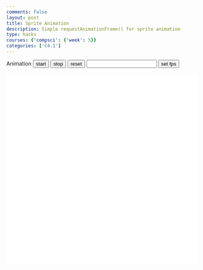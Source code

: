 ```yaml
---
comments: False
layout: post
title: Sprite Animation
description: Simple requestAnimationFrame() for sprite animation
type: hacks
courses: {'compsci': {'week': 5}}
categories: ['C4.1']
---
```

<style>
    .container{
        display: Block;
        background-color: white;
    }
</style>


<h>Animation</h>
<button id="start">start</button>
<button id="stop">stop</button>
<button id="reset">reset</button>
<input id="fps" type="number" onfocus="this.value=''" />
<button id="setFps">set fps</button>

<canvas width="500px" height="500px" id="container" class="container"></canvas>

<script type="module">
//importModules
import Movement from "/Group/myScripts/MovementModule.js" //standAlone

import Drawing from "/Group/myScripts/DrawingModule.js"//must be used with object
import Object from "/Group/myScripts/CreateObject.js" //must be used with drawing

//to be assigned
var movement;
var Drawer;

//base variables
let fps = 25;
var animId;
let active = false;
var canvas = document.getElementById("container");
var state = 0;
var lastDirection = 1;
let CurrentFrame = 0;

//objects
var character = new Image(); //character
character.src = "/Group/images/Game/CharacterSpriteSheet.png";
//document.getElementById("setFps").insertAdjacentElement("afterend", character);
var charObject = new Object(character,[31,54],[90,160],[0,0],2,4);

var background = new Image(); //Background0
background.src = "/Group/images/Game/room1.png";
var backgroundObject = new Object(background,[438,119],[1472,400],[0,0],1,1);

var dresser = new Image(); //object1
dresser.src = "/Group/images/Game/drawer1.png";
var desserObject = new Object(dresser,[28,28],[94,94],[21,13],1,1);

var slime = new Image();//slime
slime.src = "/Group/images/Game/slime.jpeg"
var slimeObject = new Object(slime,[225,200],[20,20],[150,0],1,1);

var objects = [[backgroundObject],[desserObject],[slimeObject]];

function checkForOverlap(object1,object2){
    var pos1 = object1.ReturnPosition().slice();
    var scale1 = object1.ReturnScale().slice();   
    var xRange1 = [pos1[0],pos1[0]+scale1[0]];
    var yRange1 = [pos1[1],pos1[1]+scale1[1]];

    var pos2 = object2.ReturnPosition().slice();
    var scale2 = object2.ReturnScale().slice();   
    var xRange2 = [pos2[0],pos2[0]+scale2[0]];
    var yRange2 = [pos2[1],pos2[1]+scale2[1]];
    
    if (xRange1[0]>=xRange2[0]){
        if (xRange1[0]<=xRange2[1]){
            if (yRange1[0]>=yRange2[0]){
                if (yRange1[0]<=yRange2[1]){
                    return true;
                }
            }
            if (yRange1[1]>=yRange2[0]){
                if (yRange1[1]<=yRange2[1]){
                    return true;
                }
            }
        }
    }
    if (xRange1[1]>=xRange2[0]){
        if (xRange1[1]<=xRange2[1]){
            if (yRange1[0]>=yRange2[0]){
                if (yRange1[0]<=yRange2[1]){
                    return true;
                }
            }
            if (yRange1[1]>=yRange2[0]){
                if (yRange1[1]<=yRange2[1]){
                    return true;
                }
            }
        }
    }
    return false;
}
function checkForCharacterOverlap(object1){
    var scroll = Drawer.ReturnScroll();

    var pos1 = charObject.ReturnPosition().slice();
    pos1[0] = scroll + canvas.offsetWidth/2;
    var scale1 = charObject.ReturnScale().slice();
    var xRange1 = [pos1[0],pos1[0]+scale1[0]];
    var yRange1 = [pos1[1],pos1[1]+scale1[1]];

    var pos2 = object1.ReturnPosition().slice();
    var scale2 = object1.ReturnScale().slice();   
    var xRange2 = [pos2[0],pos2[0]+scale2[0]];
    var yRange2 = [pos2[1],pos2[1]+scale2[1]];

    if (xRange1[0]>=xRange2[0]){
        if (xRange1[0]<=xRange2[1]){
            if (yRange1[0]>=yRange2[0]){
                if (yRange1[0]<=yRange2[1]){
                    return true;
                }
            }
            if (yRange1[1]>=yRange2[0]){
                if (yRange1[1]<=yRange2[1]){
                    return true;
                }
            }
        }
    }
    if (xRange1[1]>=xRange2[0]){
        if (xRange1[1]<=xRange2[1]){
            if (yRange1[0]>=yRange2[0]){
                if (yRange1[0]<=yRange2[1]){
                    return true;
                }
            }
            if (yRange1[1]>=yRange2[0]){
                if (yRange1[1]<=yRange2[1]){
                    return true;
                }
            }
        }
    }
    return false;
}

function HandleInteractions(){

}

function frame(){ //when a frame is updated
    CurrentFrame += 1;

    movement.update(fps);
    Drawer.update(movement.position()[0]);

    //slime movement
    if (slimeObject.ReturnPosition()[0] < (Drawer.ReturnScroll()+canvas.offsetWidth/2)){
        slimeObject.OverridePosition([slimeObject.ReturnPosition()[0]+10/fps,0]);
    }
    else{
        slimeObject.OverridePosition([slimeObject.ReturnPosition()[0]-10/fps,0]);
    }

    //character Animation
    if (CurrentFrame % Math.round(fps/2)== 0){charObject.UpdateFrame();};
    switch(movement.state()){
        case 0: 
            if (lastDirection == 1){
                state = 0;
            }
            else {
                state = 2;
            }
            break;
        case 1:
                state = 1;
                lastDirection = 1;
            break;
        case -1:
                state = 3;
                lastDirection = -1;
            break;
    }


    Drawer.draw(canvas,state); //draw frame
    setTimeout(function() {if(active==true){animId = requestAnimationFrame(frame)};}, 1000 / fps);
}

function start(){
    if (active==true){return;};
    active = true;
    animId = requestAnimationFrame(frame);
}

function setFps(){
    fps = document.getElementById("fps").value;
}
function stop(){
    active = false;
    cancelAnimationFrame(animId);
}

function reset(a){
    console.log("reset a:" + a);
    stop();
    
    if (a !== 1 ) {
    document.removeEventListener("keydown",movement.handleKeydown.bind(movement));
    document.removeEventListener("keyup",movement.handleKeyup.bind(movement));
    }

    Drawer = new Drawing(objects,charObject,canvas,100);

    movement = new Movement(0,0);
    document.addEventListener("keydown",movement.handleKeydown.bind(movement));
    document.addEventListener("keyup",movement.handleKeyup.bind(movement));
    
    Drawer.draw(canvas,movement.state());
}


window.onload = reset(1);
document.getElementById("start").addEventListener("click",start);
document.getElementById("stop").addEventListener("click",stop)
document.getElementById("setFps").addEventListener("click",setFps)
document.getElementById("reset").addEventListener("click",reset)

</script>